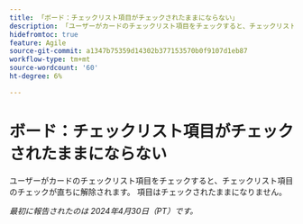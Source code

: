 ```yaml
---
title: 「ボード：チェックリスト項目がチェックされたままにならない」
description: 「ユーザーがカードのチェックリスト項目をチェックすると、チェックリスト項目のチェックが直ちに解除されます。 項目はチェックされたままになりません。」
hidefromtoc: true
feature: Agile
source-git-commit: a1347b75359d14302b377153570b0f9107d1eb87
workflow-type: tm+mt
source-wordcount: '60'
ht-degree: 6%

---
```



# ボード：チェックリスト項目がチェックされたままにならない

ユーザーがカードのチェックリスト項目をチェックすると、チェックリスト項目のチェックが直ちに解除されます。 項目はチェックされたままになりません。

_最初に報告されたのは 2024年4月30日（PT）です。_
